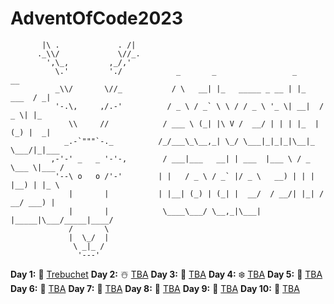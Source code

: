 # AdventOfCode2023

```
       |\ .             . /|
      ._\\/             \//_.
        ',\_,         ,_/,'
          \.'         './            _       _                 _            __   
          _\\/       \//_           / \   __| |_   _____ _ __ | |_    ___  / _|  
          '-.\,     ,/.-'          / _ \ / _` \ \ / / _ \ '_ \| __|  / _ \| |_   
             \\     //            / ___ \ (_| |\ V /  __/ | | | |_  | (_) |  _|  
            _.-`"""`-._          /_/___\_\__,_| \_/ \___|_|_|_|\__|_ \___/|_|___ 
         ,-'-' _   _ '-'-,        / ___|___   __| | ___  |___ \ / _ \___ \|___ / 
          '--\ o   o /'-'        | |   / _ \ / _` |/ _ \   __) | | | |__) | |_ \ 
             |       |           | |__| (_) | (_| |  __/  / __/| |_| / __/ ___) |
             |       |            \____\___/ \__,_|\___| |_____|\___/_____|____/ 
             /       \
             |  \_/  |
              \ _|_ /
               '---'
```

**Day 1:** 🦌 [Trebuchet](https://github.com/mzlodi/AdventOfCode2023/tree/master/Trebuchet)
**Day 2:** ☃️ [TBA]()
**Day 3:** 🤶 [TBA]()
**Day 4:** ❄️ [TBA]()
**Day 5:** 🍪 [TBA]()
**Day 6:** 🥛 [TBA]()
**Day 7:** 🎄 [TBA]()
**Day 8:** 🎅 [TBA]()
**Day 9:** 🎁 [TBA]()
**Day 10:** 🌟 [TBA]()
